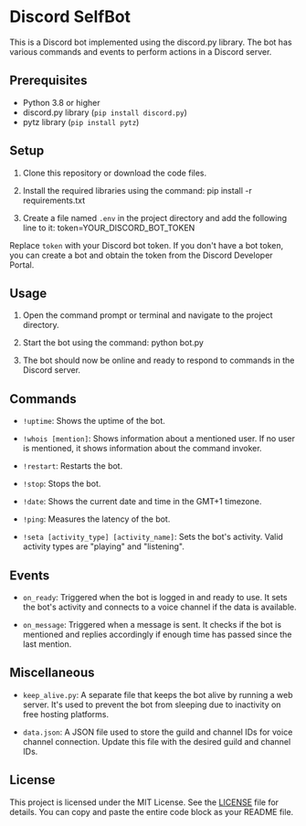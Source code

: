 # Discord SelfBot

This is a Discord bot implemented using the discord.py library. The bot has various commands and events to perform actions in a Discord server.

## Prerequisites

- Python 3.8 or higher
- discord.py library (`pip install discord.py`)
- pytz library (`pip install pytz`)

## Setup

1. Clone this repository or download the code files.

2. Install the required libraries using the command:
pip install -r requirements.txt

3. Create a file named `.env` in the project directory and add the following line to it:
token=YOUR_DISCORD_BOT_TOKEN

Replace `token` with your Discord bot token. If you don't have a bot token, you can create a bot and obtain the token from the Discord Developer Portal.

## Usage

1. Open the command prompt or terminal and navigate to the project directory.

2. Start the bot using the command:
python bot.py

3. The bot should now be online and ready to respond to commands in the Discord server.

## Commands

- `!uptime`: Shows the uptime of the bot.

- `!whois [mention]`: Shows information about a mentioned user. If no user is mentioned, it shows information about the command invoker.

- `!restart`: Restarts the bot.

- `!stop`: Stops the bot.

- `!date`: Shows the current date and time in the GMT+1 timezone.

- `!ping`: Measures the latency of the bot.

- `!seta [activity_type] [activity_name]`: Sets the bot's activity. Valid activity types are "playing" and "listening".

## Events

- `on_ready`: Triggered when the bot is logged in and ready to use. It sets the bot's activity and connects to a voice channel if the data is available.

- `on_message`: Triggered when a message is sent. It checks if the bot is mentioned and replies accordingly if enough time has passed since the last mention.

## Miscellaneous

- `keep_alive.py`: A separate file that keeps the bot alive by running a web server. It's used to prevent the bot from sleeping due to inactivity on free hosting platforms.

- `data.json`: A JSON file used to store the guild and channel IDs for voice channel connection. Update this file with the desired guild and channel IDs.

## License

This project is licensed under the MIT License. See the [LICENSE](LICENSE) file for details.
You can copy and paste the entire code block as your README file.
